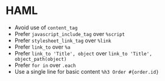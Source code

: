HAML
===

* Avoid use of `content_tag`
* Prefer `javascript_include_tag` over `%script`
* Prefer `stylesheet_link_tag` over `%link`
* Prefer `link_to` over `%a`
* Prefer `link_to 'Title', object` over `link_to 'Title', object_path(object)`
* Prefer `for in` over `.each`
* Use a single line for basic content `%h3 Order #{order.id}`
